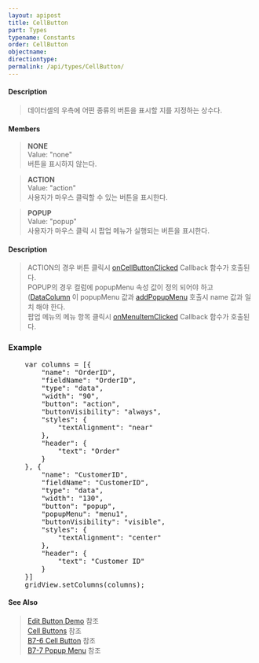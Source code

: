 ```yaml
---
layout: apipost
title: CellButton
part: Types
typename: Constants
order: CellButton
objectname: 
directiontype: 
permalink: /api/types/CellButton/
---
```


#### Description

> 데이터셀의 우측에 어떤 종류의 버튼을 표시할 지를 지정하는 상수다.

#### Members

> **NONE**  
> Value: "none"  
> 버튼을 표시하지 않는다.  

> **ACTION**  
> Value: "action"  
> 사용자가 마우스 클릭할 수 있는 버튼을 표시한다.  

> **POPUP**   
> Value: "popup"  
> 사용자가 마우스 클릭 시 팝업 메뉴가 실행되는 버튼을 표시한다.  

#### Description

> ACTION의 경우 버튼 클릭시 [onCellButtonClicked](/api/GridBase/onCellButtonClicked) Callback 함수가 호출된다.  
> POPUP의 경우 컬럼에 popupMenu 속성 값이 정의 되어야 하고 ([DataColumn](/api/types/DataColumn) 이 popupMenu 값과 [addPopupMenu](/api/GridBase/addPopupMenu) 호출시 name 값과 일치 해야 한다.  
> 팝업 메뉴의 메뉴 항목 클릭시 [onMenuItemClicked](/api/GridBase/onMenuItemClicked) Callback 함수가 호출된다.

### Example  

<pre class="prettyprint">
	var columns = [{
        "name": "OrderID",
        "fieldName": "OrderID",
        "type": "data",
        "width": "90",
        "button": "action",
        "buttonVisibility": "always",
        "styles": {
            "textAlignment": "near"
        },
        "header": {
            "text": "Order"
        }
    }, {
        "name": "CustomerID",
        "fieldName": "CustomerID",
        "type": "data",
        "width": "130",
        "button": "popup",
        "popupMenu": "menu1",
        "buttonVisibility": "visible",
        "styles": {
            "textAlignment": "center"
        },
        "header": {
            "text": "Customer ID"
        }
	}]
	gridView.setColumns(columns);
</pre>

#### See Also

> [Edit Button Demo](http://demo.realgrid.net/Demo/EditButtons) 참조  
> [Cell Buttons](http://demo.realgrid.com/Demo/CellButtons) 참조  
> [B7-6 Cell Button](http://help.realgrid.com/tutorial/b7-6/) 참조  
> [B7-7 Popup Menu](http://help.realgrid.com/tutorial/b7-7/) 참조  




